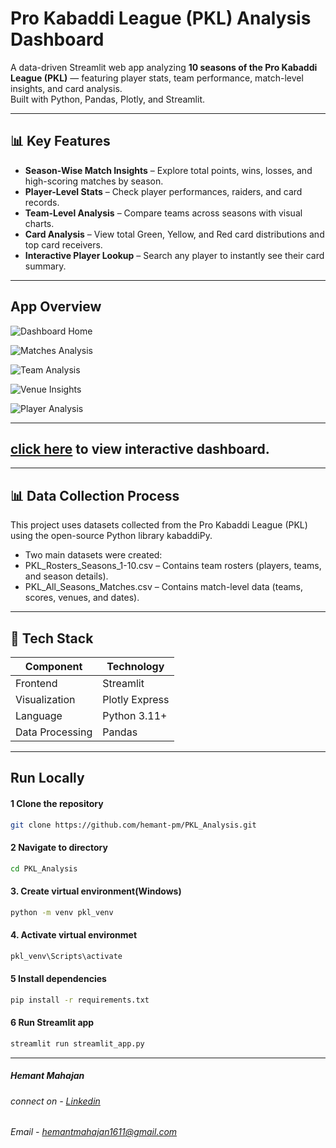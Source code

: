 #  Pro Kabaddi League (PKL) Analysis Dashboard

A data-driven Streamlit web app analyzing **10 seasons of the Pro Kabaddi League (PKL)** — featuring player stats, team performance, match-level insights, and card analysis.  
Built with Python, Pandas, Plotly, and Streamlit.

---

## 📊 Key Features

-  **Season-Wise Match Insights** – Explore total points, wins, losses, and high-scoring matches by season.  
-  **Player-Level Stats** – Check player performances, raiders, and card records.  
-  **Team-Level Analysis** – Compare teams across seasons with visual charts.  
-  **Card Analysis** – View total Green, Yellow, and Red card distributions and top card receivers.  
-  **Interactive Player Lookup** – Search any player to instantly see their card summary.

---
## App Overview
![Dashboard Home](https://raw.githubusercontent.com/hemant-pm/images_/refs/heads/main/pkl_screenshots/pkl_1.png)

![Matches Analysis](https://raw.githubusercontent.com/hemant-pm/images_/refs/heads/main/pkl_screenshots/pkl_2.png)

![Team Analysis](https://raw.githubusercontent.com/hemant-pm/images_/refs/heads/main/pkl_screenshots/pkl_3.png)

![Venue Insights](https://raw.githubusercontent.com/hemant-pm/images_/refs/heads/main/pkl_screenshots/pkl_4.png)

![Player Analysis](https://raw.githubusercontent.com/hemant-pm/images_/refs/heads/main/pkl_screenshots/pkl_5.png)

---
## [click here](https://pkl-analysis-season-1-10.streamlit.app/) to view interactive dashboard.
---
## 📊 Data Collection Process

This project uses datasets collected from the Pro Kabaddi League (PKL) using the open-source Python library kabaddiPy.
- Two main datasets were created:
 - PKL_Rosters_Seasons_1-10.csv – Contains team rosters (players, teams, and season details).
 - PKL_All_Seasons_Matches.csv – Contains match-level data (teams, scores, venues, and dates).

---

## 🧰 Tech Stack

| Component | Technology |
|------------|-------------|
| Frontend | Streamlit |
| Visualization | Plotly Express |
| Language | Python 3.11+ |
| Data Processing | Pandas |

---

##  Run Locally
#### 1️ Clone the repository
```bash
git clone https://github.com/hemant-pm/PKL_Analysis.git
```
#### 2 Navigate to directory
```bash
cd PKL_Analysis
```
#### 3. Create virtual environment(Windows)
```bash
python -m venv pkl_venv
```
#### 4. Activate virtual environmet
```bash
pkl_venv\Scripts\activate
```
#### 5 Install dependencies
```bash
pip install -r requirements.txt
```
#### 6 Run Streamlit app
```bash
streamlit run streamlit_app.py
```
---
##### Hemant Mahajan
###### connect on - [Linkedin](https://www.linkedin.com/in/hemant-mahajan-3648642a0/)
###### Email - hemantmahajan1611@gmail.com
